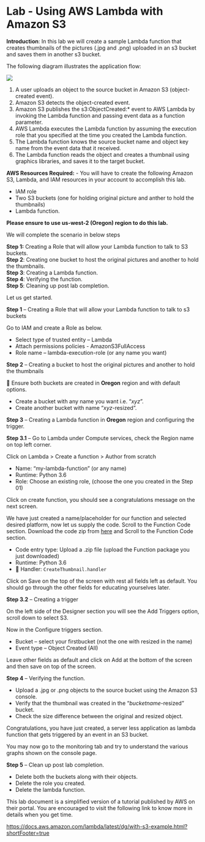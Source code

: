 # Lab - Using AWS Lambda with Amazon S3

**Introduction**: In this lab we will create a sample Lambda function that creates thumbnails of
the pictures (.jpg and .png) uploaded in an s3 bucket and saves them in another s3 bucket.

The following diagram illustrates the application flow:

![](https://github.com/ashydv/aws-labs/blob/master/images/lambda.PNG)

1. A user uploads an object to the source bucket in Amazon S3 (object-created event).
2. Amazon S3 detects the object-created event.
3. Amazon S3 publishes the s3:ObjectCreated:\* event to AWS Lambda by invoking the Lambda function and passing event data as a function parameter.
4. AWS Lambda executes the Lambda function by assuming the execution role that you specified at the time you created the Lambda function.
5. The Lambda function knows the source bucket name and object key name from the event  data that it received.
6. The Lambda function reads the object and creates a thumbnail using graphics libraries, and saves it to the target bucket.

**AWS Resources Required:** - You will have to create the following Amazon S3, Lambda, and IAM
    resources in your account to accomplish this lab.

- IAM role
- Two S3 buckets (one for holding original picture and anther to hold the thumbnails)
- Lambda function.

**Please ensure to use us-west-2 (Oregon) region to do this lab.**

We will complete the scenario in below steps

**Step 1:** Creating a Role that will allow your Lambda function to talk to S3 buckets.  
**Step 2**: Creating one bucket to host the original pictures and another to hold the thumbnails.  
**Step 3**: Creating a Lambda function.  
**Step 4**: Verifying the function.  
**Step 5**: Cleaning up post lab completion.

Let us get started.

**Step 1** – Creating a Role that will allow your Lambda function to talk to s3 buckets

Go to IAM and create a Role as below.

- Select type of trusted entity – Lambda
- Attach permissions policies - AmazonS3FullAccess
- Role name – lambda-execution-role (or any name you want)

**Step 2** – Creating a bucket to host the original pictures and another to hold the thumbnails

:key: Ensure both buckets are created in **Oregon** region and with default options.

- Create a bucket with any name you want i.e. “_xyz_”.
- Create another bucket with name “_xyz_-resized”.

**Step 3** – Creating a Lambda function in **Oregon** region and configuring the trigger.

**Step 3.1** – Go to Lambda under Compute services, check the Region name on top left corner.

Click on Lambda > Create a function > Author from scratch

- Name: “my-lambda-function” (or any name)
- Runtime: Python 3.6
- Role: Choose an existing role, (choose the one you created in the Step 01)

Click on create function, you should see a congratulations message on the next screen.

We have just created a name/placeholder for our function and selected desired platform, now let us supply the code.
Scroll to the Function Code section.
Download the code zip from [here](https://github.com/ashydv/ThumbnailCreation/raw/master/CreateThumbnail.zip) and Scroll to the Function Code section.

- Code entry type: Upload a .zip file (upload the Function package you just downloaded)
- Runtime: Python 3.6
- :key: Handler: `CreateThumbnail.handler`

Click on Save on the top of the screen with rest all fields left as default. You should go through the other fields for educating yourselves later.

**Step 3.2** – Creating a trigger

On the left side of the Designer section you will see the Add Triggers option, scroll down to select S3.

Now in the Configure triggers section.

- Bucket – select your firstbucket (not the one with resized in the name)
- Event type – Object Created (All)

Leave other fields as default and click on Add at the bottom of the screen and then save on top of the screen.

**Step 4** – Verifying the function.

- Upload a .jpg or .png objects to the source bucket using the Amazon S3 console.
- Verify that the thumbnail was created in the “_bucketname_-resized” bucket.
- Check the size difference between the original and resized object.

Congratulations, you have just created, a server less application as lambda function that gets triggered by an event in an S3 bucket.

You may now go to the monitoring tab and try to understand the various graphs shown on the console page.

**Step 5** – Clean up post lab completion.

- Delete both the buckets along with their objects.
- Delete the role you created.
- Delete the lambda function.

This lab document is a simplified version of a tutorial published by AWS on their portal. You are encouraged to visit the following link to know more in details when you get time.

<https://docs.aws.amazon.com/lambda/latest/dg/with-s3-example.html?shortFooter=true>
